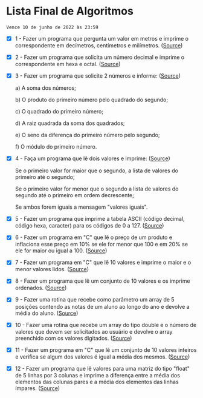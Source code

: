 # Lista Final de Algoritmos

`Vence 10 de junho de 2022 às 23:59`

- [x] 1 - Fazer um programa que pergunta um valor em metros e imprime o correspondente em decímetros, centímetros e milímetros. ([Source](src/exercicio1.java))

- [x] 2 - Fazer um programa que solicita um número decimal e imprime o correspondente em hexa e octal. ([Source](src/exercicio2.java))

- [x] 3 - Fazer um programa que solicite 2 números e informe: ([Source](src/exercicio3.java))

    a) A soma dos números;

    b) O produto do primeiro número pelo quadrado do segundo;

    c) O quadrado do primeiro número;

    d) A raiz quadrada da soma dos quadrados;

    e) O seno da diferença do primeiro número pelo segundo;

    f) O módulo do primeiro número.

- [x] 4 - Faça um programa que lê dois valores e imprime: ([Source](src/exercicio4.java))
    
    Se o primeiro valor for maior que o segundo, a lista de valores do primeiro até o segundo;
    
    Se o primeiro valor for menor que o segundo a lista de valores do segundo até o primeiro em ordem decrescente;
    
    Se ambos forem iguais a mensagem "valores iguais".

- [x] 5 - Fazer um programa que imprime a tabela ASCII (código decimal, código hexa, caracter) para os códigos de 0 a 127. ([Source](src/exercicio5.java))

- [x] 6 - Fazer um programa em "C" que lê o preço de um produto e inflaciona esse preço em 10% se ele for menor que 100 e em 20% se ele for maior ou igual a 100. ([Source](c-src/exercicio6.c))

- [x] 7 - Fazer um programa em "C" que lê 10 valores e imprime o maior e o menor valores lidos. ([Source](c-src/exercicio7.c))

- [x] 8 - Fazer um programa que lê um conjunto de 10 valores e os imprime ordenados. ([Source](src/exercicio8.java))

- [x] 9 - Fazer uma rotina que recebe como parâmetro um array de 5 posições contendo as notas de um aluno ao longo do ano e devolve a média do aluno. ([Source](src/exercicio9.java))

- [x] 10 - Fazer uma rotina que recebe um array do tipo double e o número de valores que devem ser solicitados ao usuário e devolve o array preenchido com os valores digitados. ([Source](src/exercicio10.java))

- [x] 11 - Fazer um programa em "C" que lê um conjunto de 10 valores inteiros e verifica se algum dos valores é igual a média dos mesmos. ([Source](c-src/exercicio11.c))

- [x] 12 - Fazer um programa que lê valores para uma matriz do tipo "float" de 5 linhas por 3 colunas e imprime a diferença entre a média dos elementos das colunas pares e a média dos elementos das linhas ímpares. ([Source](src/exercicio12.java))